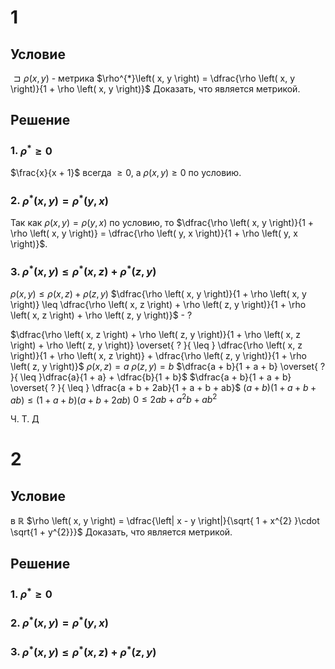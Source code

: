 # 1
## Условие
$\sqsupset \rho \left( x, y \right)$ - метрика
$\rho^{*}\left( x, y \right) = \dfrac{\rho \left( x, y \right)}{1 + \rho \left( x, y \right)}$
Доказать, что является метрикой.
## Решение
### 1. $\rho^{*} \geq 0$
$\frac{x}{x + 1}$ всегда $\geq 0$, а $\rho \left( x, y \right) \geq 0$ по условию.
### 2. $\rho^{*} \left( x, y \right) = \rho^{*} \left( y, x \right)$
Так как $\rho \left( x, y \right) = \rho \left( y, x \right)$ по условию, то $\dfrac{\rho \left( x, y \right)}{1 + \rho \left( x, y \right)} = \dfrac{\rho \left( y, x \right)}{1 + \rho \left( y, x \right)}$.
### 3. $\rho^{*} \left( x, y \right) \leq \rho^{*} \left( x, z \right) + \rho^{*} \left( z, y \right)$
$\rho \left( x, y \right) \leq \rho \left( x, z \right) + \rho \left( z, y \right)$
$\dfrac{\rho \left( x, y \right)}{1 + \rho \left( x, y \right)} \leq \dfrac{\rho \left( x, z \right) + \rho \left( z, y \right)}{1 + \rho \left( x, z \right) + \rho \left( z, y \right)}$ - ?

$\dfrac{\rho \left( x, z \right) + \rho \left( z, y \right)}{1 + \rho \left( x, z \right) + \rho \left( z, y \right)} \overset{ ? }{ \leq } \dfrac{\rho \left( x, z \right)}{1 + \rho \left( x, z \right)} + \dfrac{\rho \left( z, y \right)}{1 + \rho \left( z, y \right)}$
$\rho \left( x, z \right) = a$
$\rho \left( z, y \right) = b$
$\dfrac{a + b}{1 + a + b} \overset{ ? }{ \leq }\dfrac{a}{1 + a} + \dfrac{b}{1 + b}$
$\dfrac{a + b}{1 + a + b} \overset{ ? }{ \leq } \dfrac{a + b + 2ab}{1 + a + b + ab}$
$\left( a + b \right) \left( 1 + a + b + ab \right) \leq \left( 1 + a + b \right) \left( a + b + 2ab \right)$
$0 \leq 2ab + a^{2}b + ab^{2}$

Ч. Т. Д

# 2
## Условие
в $\mathbb{R}$
$\rho \left( x, y \right) = \dfrac{\left| x - y \right|}{\sqrt{ 1 + x^{2} }\cdot \sqrt{1 + y^{2}}}$
Доказать, что является метрикой.
## Решение
### 1. $\rho^{*} \geq 0$

### 2. $\rho^{*} \left( x, y \right) = \rho^{*} \left( y, x \right)$

### 3. $\rho^{*} \left( x, y \right) \leq \rho^{*} \left( x, z \right) + \rho^{*} \left( z, y \right)$
